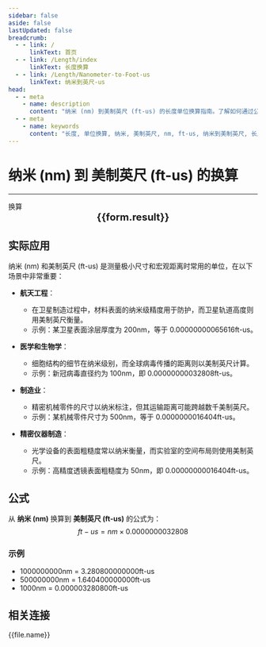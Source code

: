```yaml
---
sidebar: false
aside: false
lastUpdated: false
breadcrumb:
  - - link: /
      linkText: 首页
  - - link: /Length/index
      linkText: 长度换算
  - - link: /Length/Nanometer-to-Foot-us
      linkText: 纳米到英尺-us
head:
  - - meta
    - name: description
      content: "纳米 (nm) 到美制英尺 (ft-us) 的长度单位换算指南。了解如何通过公式 ft-us = nm × 0.0000000032808 换算为美制英尺。"
  - - meta
    - name: keywords
      content: "长度, 单位换算, 纳米, 美制英尺, nm, ft-us, 纳米到美制英尺, 长度换算指南"
---
```

# 纳米 (nm) 到 美制英尺 (ft-us) 的换算
---
<script setup>
import { onMounted, reactive, inject, ref } from 'vue'
import { NButton, NForm, NFormItem, NInput, NInputNumber, NSelect, NCard, useMessage,NGrid ,NGi } from 'naive-ui'
import { defineClientComponent } from 'vitepress'
import { Length } from '../../files';

const convert = inject('convert')

const form = reactive({
  number: null,
  result: '',
})

const convertHandler = () => {
  if (form.number !== null && !isNaN(form.number)) {
    const convertedValue = parseFloat(form.number) * 0.0000000032808
    form.result = `${form.number}nm = ${convertedValue.toFixed(12)}ft-us`
  } else {
    form.result = '请输入有效的数值。'
  }
}
</script>

<n-form size="large" :model="form">
  <n-form-item label="纳米 (nm)">
    <n-input-number v-model:value="form.number" placeholder="输入纳米" style="width: 100%" />
  </n-form-item>
  <n-form-item>
    <n-button type="info" @click="convertHandler" block>换算</n-button>
  </n-form-item>
</n-form>

<n-card  embedded :bordered="false" hoverable>
  <div  style="text-align:center;font-size:20px;">
    <strong>{{form.result}}</strong>
  </div>
</n-card>

## 实际应用

纳米 (nm) 和美制英尺 (ft-us) 是测量极小尺寸和宏观距离时常用的单位，在以下场景中非常重要：

- **航天工程**：
  - 在卫星制造过程中，材料表面的纳米级精度用于防护，而卫星轨道高度则用美制英尺衡量。
  - 示例：某卫星表面涂层厚度为 200nm，等于 0.00000000065616ft-us。

- **医学和生物学**：
  - 细胞结构的细节在纳米级别，而全球病毒传播的距离则以美制英尺计算。
  - 示例：新冠病毒直径约为 100nm，即 0.00000000032808ft-us。

- **制造业**：
  - 精密机械零件的尺寸以纳米标注，但其运输距离可能跨越数千美制英尺。
  - 示例：某机械零件尺寸为 500nm，等于 0.0000000016404ft-us。

- **精密仪器制造**：
  - 光学设备的表面粗糙度常以纳米衡量，而实验室的空间布局则使用美制英尺。
  - 示例：高精度透镜表面粗糙度为 50nm，即 0.00000000016404ft-us。

## 公式

从 **纳米 (nm)** 换算到 **美制英尺 (ft-us)** 的公式为：
$$ ft-us = nm \times 0.0000000032808 $$

### 示例
- 1000000000nm = 3.280800000000ft-us
- 500000000nm = 1.640400000000ft-us
- 1000nm = 0.000003280800ft-us

## 相关连接
<n-grid x-gap="12" :cols="2">
  <n-gi v-for="(file, index) in Length" :key="index">
    <n-button
      text
      tag="a"
      :href="file.path"
      type="info"
    >
      {{file.name}}
    </n-button>
  </n-gi>
</n-grid>